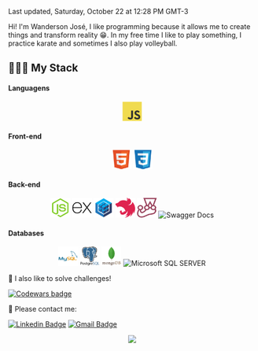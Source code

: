 Last updated, Saturday, October 22 at 12:28 PM GMT-3

Hi! I'm Wanderson José, I like programming because it allows me to create things and transform reality 😁.
In my free time I like to play something, I practice karate and sometimes I also play volleyball.

## 🧑🏾‍💻 My Stack

<p>
    <h4>Languagens</h4>
</p>

<p align="center">
    <img src="https://raw.githubusercontent.com/devicons/devicon/master/icons/javascript/javascript-original.svg" alt="JavaScript" width="40" height="40"/>
</p>

<p> 
    <h4>Front-end</h4> 
</p>

<p align="center">
    <img src="https://raw.githubusercontent.com/devicons/devicon/master/icons/html5/html5-original.svg" alt="HTML5" width="40" height="40"/>
    <img src="https://raw.githubusercontent.com/devicons/devicon/master/icons/css3/css3-original.svg" alt="CSS3" width="40" height="40"/>
</p>

<p> 
    <h4>Back-end</h4> 
</p>

<p align="center">
    <img src="https://raw.githubusercontent.com/devicons/devicon/master/icons/nodejs/nodejs-original.svg" alt="NodeJS" width="40" height="40"/>
    <img src="https://raw.githubusercontent.com/devicons/devicon/master/icons/express/express-original.svg" alt="Express" width="40" height="40"/>
    <img src="https://raw.githubusercontent.com/devicons/devicon/master/icons/sequelize/sequelize-original.svg" alt="Sequelize ORM" width="40" height="40"/>
    <img src="https://raw.githubusercontent.com/devicons/devicon/master/icons/nestjs/nestjs-plain.svg" alt="NestJS" width="40" height="40"/>
    <img src="https://raw.githubusercontent.com/devicons/devicon/master/icons/jest/jest-plain.svg" alt="Jest" width="40" height="40"/>
    <img src="https://miro.medium.com/max/300/1*2DKX6fd0wlVbbjff_noWHg.png" alt="Swagger Docs" width="40" height="40"/> </a> 
</p>

<p> 
    <h4>Databases</h4> 
</p>

<p align="center">
    <img src="https://raw.githubusercontent.com/devicons/devicon/master/icons/mysql/mysql-original-wordmark.svg" alt="MySQL" width="40" height="40"/>
    <img src="https://raw.githubusercontent.com/devicons/devicon/master/icons/postgresql/postgresql-original-wordmark.svg" alt="PostgreSQL" width="40" height="40"/>
    <img src="https://raw.githubusercontent.com/devicons/devicon/master/icons/mongodb/mongodb-original-wordmark.svg" alt="MongoDB" width="40" height="40"/>
    <img src="https://www.svgrepo.com/show/303229/microsoft-sql-server-logo.svg" alt="Microsoft SQL SERVER" width="40" height="40"/>
</p>

😬 I also like to solve challenges!

<a class="header-badge" target="_blank" href="https://www.codewars.com/users/devwander">
    <img alt="Codewars badge" src="https://www.codewars.com/users/devwander/badges/micro">
</a>

:email: Please contact me: 

[![Linkedin Badge](https://img.shields.io/badge/-WandersonJosé-blue?style=flat-square&logo=Linkedin&logoColor=white&link=https://www.linkedin.com/in/wanderson-josé-1aa2261a2)](https://www.linkedin.com/in/wanderson-josé-1aa2261a2/)
[![Gmail Badge](https://img.shields.io/badge/-josewanderson173@gmail.com-c14438?style=flat-square&logo=Gmail&logoColor=white&link=mailto:josewanderson173@gmail.com)](mailto:josewanderson173@gmail.com)

<p align="center">
    <img src="https://github-readme-stats.vercel.app/api?username=devwander&show_icons=true&theme=radical" width="425px" />
</p>